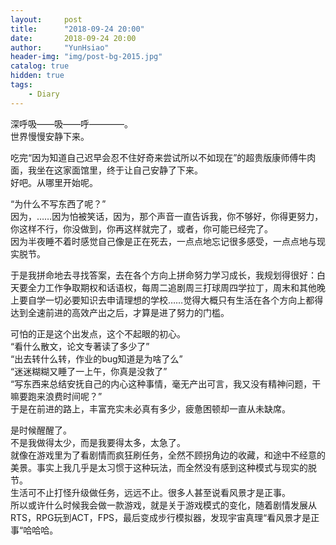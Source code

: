 ```yaml
---
layout:     post
title:      "2018-09-24 20:00"
date:       2018-09-24 20:00
author:     "YunHsiao"
header-img: "img/post-bg-2015.jpg"
catalog: true
hidden: true
tags:
    - Diary
---
```

深呼吸——吸——呼————。  
世界慢慢安静下来。

吃完“因为知道自己迟早会忍不住好奇来尝试所以不如现在”的超贵版康师傅牛肉面，我坐在这家面馆里，终于让自己安静了下来。  
好吧。从哪里开始呢。

“为什么不写东西了呢？”  
因为，……因为怕被笑话，因为，那个声音一直告诉我，你不够好，你得更努力，你这样不行，你没做到，你再这样就完了，或者，你可能已经完了。  
因为半夜睡不着时感觉自己像是正在死去，一点点地忘记很多感受，一点点地与现实脱节。

于是我拼命地去寻找答案，去在各个方向上拼命努力学习成长，我规划得很好：白天要全力工作争取期权和话语权，每周二追剧周三打球周四学拉丁，周末和其他晚上要自学一切必要知识去申请理想的学校……觉得大概只有生活在各个方向上都得达到全速前进的高效产出之后，才算是进了努力的门槛。

可怕的正是这个出发点，这个不起眼的初心。  
“看什么散文，论文专著读了多少了”  
“出去转什么转，作业的bug知道是为啥了么”  
“迷迷糊糊又睡了一上午，你真是没救了”  
“写东西来总结安抚自己的内心这种事情，毫无产出可言，我又没有精神问题，干嘛要跑来浪费时间呢？”  
于是在前进的路上，丰富充实未必真有多少，疲惫困顿却一直从未缺席。

是时候醒醒了。  
不是我做得太少，而是我要得太多，太急了。  
就像在游戏里为了看剧情而疯狂刷任务，全然不顾拐角边的收藏，和途中不经意的美景。事实上我几乎是太习惯于这种玩法，而全然没有感到这种模式与现实的脱节。  
生活可不止打怪升级做任务，远远不止。很多人甚至说看风景才是正事。  
所以或许什么时候我会做一款游戏，就是关于游戏模式的变化，随着剧情发展从RTS，RPG玩到ACT，FPS，最后变成步行模拟器，发现宇宙真理“看风景才是正事“哈哈哈。
